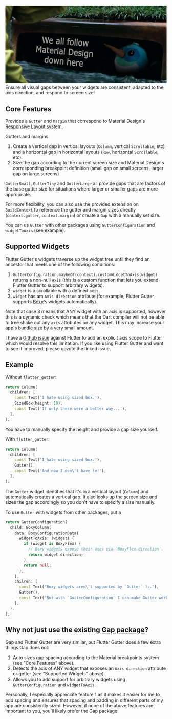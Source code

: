 ![](https://raw.githubusercontent.com/caseycrogers/flutter_gutter/main/dash_in_the_gutter.png)
Ensure all visual gaps between your widgets are consistent, adapted to the axis direction, and 
respond to screen size!

## Core Features

Provides a `Gutter` and `Margin` that correspond to Material Design's 
[Responsive Layout system](https://m2.material.io/design/layout/responsive-layout-grid.html#columns-gutters-and-margins).

Gutters and margins:

1. Create a vertical gap in vertical layouts (`Column`, vertical `Scrollable`, etc) and a horizontal
   gap in horizontal layouts (`Row`, horizontal `Scrollable`, etc).
2. Size the gap according to the current screen size and Material Design's corresponding breakpoint
   definition (small gap on small screens, larger gap on large screens)

`GutterSmall`, `GutterTiny` and `GutterLarge` all provide gaps that are factors of the base gutter
size for situations where larger or smaller gaps are more appropriate.

For more flexibility, you can also use the provided extension on `BuildContext` to reference the
gutter and margin sizes directly (`context.gutter`, `context.margin`) or create a `Gap` with a
manually set size.

You can us `Gutter` with other packages using `GutterConfiguration` and `widgetToAxis` (see example).

## Supported Widgets

Flutter Gutter's widgets traverse up the widget tree until they find an ancestor that meets one of
the following conditions:
1. `GutterConfiguration.maybeOf(context).customWidgetToAxis(widget)` returns a non-null `Axis` (this
   is a custom function that lets you extend Flutter Gutter to support arbitrary widgets).
2. `widget` is a scrollable with a defined `axis`.
3. `widget` has am `Axis direction` attribute (for example, Flutter Gutter supports 
   [Boxy](https://pub.dev/packages/boxy)'s widgets automatically).

Note that case 3 means that ANY widget with an axis is supported, however this is a dynamic check
which means that the Dart compiler will not be able to tree shake out any `axis` attributes on any
widget. This may increase your app's bundle size by a very small amount.

I have a [Github issue](https://github.com/flutter/flutter/issues/133394) against Flutter to add an
explicit axis scope to Flutter which would resolve this limitation. If you like using Flutter Gutter
and want to see it improved, please upvote the linked issue.

## Example

Without `flutter_gutter`:
```dart
return Column(
  children: [
    const Text('I hate using sized box.'),
    SizedBox(height: 10),
    const Text('If only there were a better way...'),
  ],
);
```
You have to manually specify the height and provide a gap size yourself.

With `flutter_gutter`:
```dart
return Column(
  children: [
    const Text('I hate using sized box.'),
    Gutter(),
    const Text('And now I don\'t have to!'),
  ],
);
```

The `Gutter` widget identifies that it's in a vertical layout (`Column`) and automatically creates a vertical gap. It
also looks up the screen size and sizes the gap accordingly so you don't have to specify a size manually.

To use `Gutter` with widgets from other packages, put a 
```dart
return GutterConfiguration(
  child: BoxyColumn(
    data: BoxyConfigurationData(
      widgetToAxis: (widget) {
        if (widget is BoxyFlex) {
          // Boxy widgets expose their axes via `BoxyFlex.direction`.
          return widget.direction;
        }
        return null;
      },
    ),
    chilren: [
      const Text('Boxy widgets aren\'t supported by `Gutter` ):.'),
      Gutter(),
      const Text('But with `GutterConfiguration` I can make Gutter work with any widget!'),
    ],
  ),
);
```

## Why not just use the existing [Gap package](https://pub.dev/packages/gap)?

Gap and Flutter Gutter are very similar, but Flutter Gutter does a few extra things Gap does not:
1. Auto sizes gap spacing according to the Material breakpoints system (see "Core Features" above).
2. Detects the axis of ANY widget that exposes an `Axis direction` attribute or getter (see 
   "Supported Widgets" above).
3. Allows you to add support for arbitrary widgets using `GutterConfiguration` and `widgetToAxis`.

Personally, I especially appreciate feature 1 as it makes it easier for me to add spacing and
ensures that spacing and padding in different parts of my app are consistently sized. However, if
none of the above features are important to you, you'll likely prefer the Gap package!
